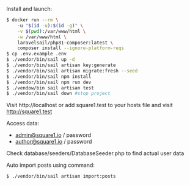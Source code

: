 Install and launch:

```bash
$ docker run --rm \ 
    -u "$(id -u):$(id -g)" \
    -v $(pwd):/var/www/html \
    -w /var/www/html \
    laravelsail/php81-composer:latest \
    composer install --ignore-platform-reqs
$ cp .env.example .env
$ ./vendor/bin/sail up -d
$ ./vendor/bin/sail artisan key:generate
$ ./vendor/bin/sail artisan migrate:fresh --seed
$ ./vendor/bin/sail npm install
$ ./vendor/bin/sail npm run dev
$ ./vendow/bin sail artisan test
$ ./vendor/bin/sail down #stop project
```

Visit http://localhost or add square1.test to your hosts file and visit http://square1.test

Access data:
- admin@square1.io / password
- author@square1.io / password

Check database/seeders/DatabaseSeeder.php to find actual user data

Auto import posts using command:
```bash
$ ./vendor/bin/sail artisan import:posts
```